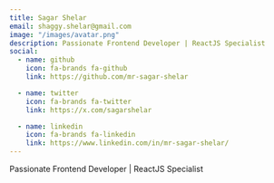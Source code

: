 ```yaml
---
title: Sagar Shelar
email: shaggy.shelar@gmail.com
image: "/images/avatar.png"
description: Passionate Frontend Developer | ReactJS Specialist
social:
  - name: github
    icon: fa-brands fa-github
    link: https://github.com/mr-sagar-shelar

  - name: twitter
    icon: fa-brands fa-twitter
    link: https://x.com/sagarshelar

  - name: linkedin
    icon: fa-brands fa-linkedin
    link: https://www.linkedin.com/in/mr-sagar-shelar/
---
```


Passionate Frontend Developer | ReactJS Specialist
